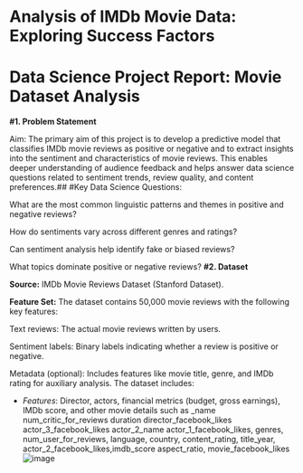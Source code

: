 # Analysis of IMDb Movie Data: Exploring Success Factors
# Data Science Project Report: Movie Dataset Analysis

**#1. Problem Statement**

Aim:
The primary aim of this project is to develop a predictive model that classifies IMDb movie reviews as positive or negative and to extract insights into the sentiment and characteristics of movie reviews. This enables deeper understanding of audience feedback and helps answer data science questions related to sentiment trends, review quality, and content preferences.## 
#Key Data Science Questions:

What are the most common linguistic patterns and themes in positive and negative reviews?

How do sentiments vary across different genres and ratings?

Can sentiment analysis help identify fake or biased reviews?

What topics dominate positive or negative reviews?
**#2. Dataset**

**Source:**
IMDb Movie Reviews Dataset (Stanford Dataset).

**Feature Set:**
The dataset contains 50,000 movie reviews with the following key features:

Text reviews: The actual movie reviews written by users.

Sentiment labels: Binary labels indicating whether a review is positive or negative.

Metadata (optional): Includes features like movie title, genre, and IMDb rating for auxiliary analysis.
The dataset includes:
- *Features*: Director, actors, financial metrics (budget, gross earnings), IMDb score, and other movie details such as _name	num_critic_for_reviews	duration	director_facebook_likes	actor_3_facebook_likes	actor_2_name	actor_1_facebook_likes, genres, num_user_for_reviews, language, country, content_rating, title_year, actor_2_facebook_likes,imdb_score	aspect_ratio, movie_facebook_likes
  ![image](https://github.com/user-attachments/assets/29c49da5-62fa-41fd-8c3a-e013be3b9b46)
  

